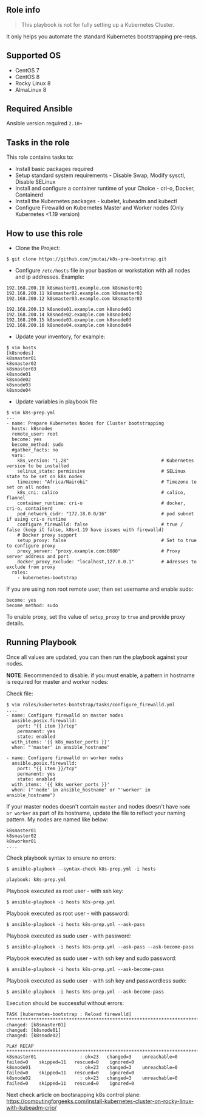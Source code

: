 ## Role info

> This playbook is not for fully setting up a Kubernetes Cluster.

It only helps you automate the standard Kubernetes bootstrapping pre-reqs.

## Supported OS

- CentOS 7
- CentOS 8
- Rocky Linux 8
- AlmaLinux 8

## Required Ansible
Ansible version required `2.10+`

## Tasks in the role

This role contains tasks to:

- Install basic packages required
- Setup standard system requirements - Disable Swap, Modify sysctl, Disable SELinux
- Install and configure a container runtime of your Choice - cri-o, Docker, Containerd
- Install the Kubernetes packages - kubelet, kubeadm and kubectl
- Configure Firewalld on Kubernetes Master and Worker nodes (Only Kubernetes <1.19 version)

## How to use this role

- Clone the Project:

```
$ git clone https://github.com/jmutai/k8s-pre-bootstrap.git
```

- Configure `/etc/hosts` file in your bastion or workstation with all nodes and ip addresses. Example:

```
192.168.200.10 k8smaster01.example.com k8smaster01
192.168.200.11 k8smaster02.example.com k8smaster02
192.168.200.12 k8smaster03.example.com k8smaster03

192.168.200.13 k8snode01.example.com k8snode01
192.168.200.14 k8snode02.example.com k8snode02
192.168.200.15 k8snode03.example.com k8snode03
192.168.200.16 k8snode04.example.com k8snode04
```

- Update your inventory, for example:

```
$ vim hosts
[k8snodes]
k8smaster01
k8smaster02
k8smaster03
k8snode01
k8snode02
k8snode03
k8snode04
```

- Update variables in playbook file

```
$ vim k8s-prep.yml
---
- name: Prepare Kubernetes Nodes for Cluster bootstrapping
  hosts: k8snodes
  remote_user: root
  become: yes
  become_method: sudo
  #gather_facts: no
  vars:
    k8s_version: "1.28"                                  # Kubernetes version to be installed
    selinux_state: permissive                            # SELinux state to be set on k8s nodes
    timezone: "Africa/Nairobi"                           # Timezone to set on all nodes
    k8s_cni: calico                                      # calico, flannel
    container_runtime: cri-o                             # docker, cri-o, containerd
    pod_network_cidr: "172.18.0.0/16"                    # pod subnet if using cri-o runtime
    configure_firewalld: false                           # true / false (keep it false, k8s>1.19 have issues with firewalld)
    # Docker proxy support
    setup_proxy: false                                   # Set to true to configure proxy
    proxy_server: "proxy.example.com:8080"               # Proxy server address and port
    docker_proxy_exclude: "localhost,127.0.0.1"          # Adresses to exclude from proxy
  roles:
    - kubernetes-bootstrap
```

If you are using non root remote user, then set username and enable sudo:

```
become: yes
become_method: sudo
```

To enable proxy, set the value of `setup_proxy` to `true` and provide proxy details.

## Running Playbook

Once all values are updated, you can then run the playbook against your nodes.

**NOTE**: Recommended to disable. if you must enable, a pattern in hostname is required for master and worker nodes:

Check file:

```
$ vim roles/kubernetes-bootstrap/tasks/configure_firewalld.yml
....
- name: Configure firewalld on master nodes
  ansible.posix.firewalld:
    port: "{{ item }}/tcp"
    permanent: yes
    state: enabled
  with_items: '{{ k8s_master_ports }}'
  when: "'master' in ansible_hostname"

- name: Configure firewalld on worker nodes
  ansible.posix.firewalld:
    port: "{{ item }}/tcp"
    permanent: yes
    state: enabled
  with_items: '{{ k8s_worker_ports }}'
  when: ("'node' in ansible_hostname" or "'worker' in ansible_hostname")

```

If your master nodes doesn't contain `master` and nodes doesn't have `node or worker` as part of its hostname, update the file to reflect your naming pattern. My nodes are named like below:

```
k8smaster01
k8smaster02
k8sworker01
....
```

Check playbook syntax to ensure no errors:

```
$ ansible-playbook --syntax-check k8s-prep.yml -i hosts

playbook: k8s-prep.yml
```

Playbook executed as root user - with ssh key:

```
$ ansible-playbook -i hosts k8s-prep.yml
```

Playbook executed as root user - with password:

```
$ ansible-playbook -i hosts k8s-prep.yml --ask-pass
```

Playbook executed as sudo user - with password:

```
$ ansible-playbook -i hosts k8s-prep.yml --ask-pass --ask-become-pass
```

Playbook executed as sudo user - with ssh key and sudo password:

```
$ ansible-playbook -i hosts k8s-prep.yml --ask-become-pass
```

Playbook executed as sudo user - with ssh key and passwordless sudo:

```
$ ansible-playbook -i hosts k8s-prep.yml --ask-become-pass
```

Execution should be successful without errors:

```
TASK [kubernetes-bootstrap : Reload firewalld] *********************************************************************************************************
changed: [k8smaster01]
changed: [k8snode01]
changed: [k8snode02]

PLAY RECAP *********************************************************************************************************************************************
k8smaster01                : ok=23   changed=3    unreachable=0    failed=0    skipped=11   rescued=0    ignored=0
k8snode01                  : ok=23   changed=3    unreachable=0    failed=0    skipped=11   rescued=0    ignored=0
k8snode02                  : ok=23   changed=3    unreachable=0    failed=0    skipped=11   rescued=0    ignored=0
```

Next check article on bootsrapping k8s control plane: https://computingforgeeks.com/install-kubernetes-cluster-on-rocky-linux-with-kubeadm-crio/
